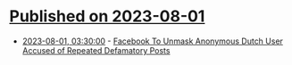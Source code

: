 # [Published on 2023-08-01](index.md)

* [2023-08-01, 03:30:00](https://yro.slashdot.org/story/23/08/01/0053204/facebook-to-unmask-anonymous-dutch-user-accused-of-repeated-defamatory-posts?utm_source=rss1.0mainlinkanon&utm_medium=feed) - [Facebook To Unmask Anonymous Dutch User Accused of Repeated Defamatory Posts](https://yro.slashdot.org/story/23/08/01/0053204/facebook-to-unmask-anonymous-dutch-user-accused-of-repeated-defamatory-posts?utm_source=rss1.0mainlinkanon&utm_medium=feed)
